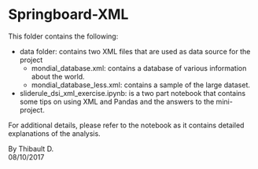 # Springboard-XML

This folder contains the following:
  - data folder: contains two XML files that are used as data source for the project
    - mondial_database.xml: contains a database of various information about the world.
    - mondial_database_less.xml: contains a sample of the large dataset.
  - sliderule_dsi_xml_exercise.ipynb: is a two part notebook that contains some tips on using XML and Pandas and the answers to the mini-project.
  
For additional details, please refer to the notebook as it contains detailed explanations of the analysis.

By Thibault D.  
08/10/2017
